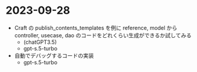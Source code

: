 # 2023-09-28

- Craft の publish_contents_templates を例に reference, model から controller, usecase, dao のコードをどれくらい生成ができるか試してみる
  - (chatGPT3.5)
  - gpt-s.5-turbo
- 自動でデバッグするコードの実装
  - gpt-s.5-turbo
